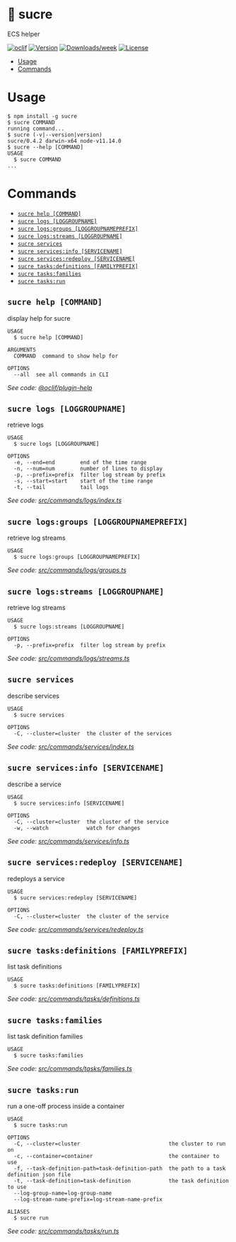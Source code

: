 🍬 sucre
========

ECS helper

[![oclif](https://img.shields.io/badge/cli-oclif-brightgreen.svg)](https://oclif.io)
[![Version](https://img.shields.io/npm/v/sucre.svg)](https://npmjs.org/package/sucre)
[![Downloads/week](https://img.shields.io/npm/dw/sucre.svg)](https://npmjs.org/package/sucre)
[![License](https://img.shields.io/npm/l/sucre.svg)](https://github.com/mateomurphy/sucre/blob/master/package.json)

<!-- toc -->
* [Usage](#usage)
* [Commands](#commands)
<!-- tocstop -->

# Usage

<!-- usage -->
```sh-session
$ npm install -g sucre
$ sucre COMMAND
running command...
$ sucre (-v|--version|version)
sucre/0.4.2 darwin-x64 node-v11.14.0
$ sucre --help [COMMAND]
USAGE
  $ sucre COMMAND
...
```
<!-- usagestop -->

# Commands

<!-- commands -->
* [`sucre help [COMMAND]`](#sucre-help-command)
* [`sucre logs [LOGGROUPNAME]`](#sucre-logs-loggroupname)
* [`sucre logs:groups [LOGGROUPNAMEPREFIX]`](#sucre-logsgroups-loggroupnameprefix)
* [`sucre logs:streams [LOGGROUPNAME]`](#sucre-logsstreams-loggroupname)
* [`sucre services`](#sucre-services)
* [`sucre services:info [SERVICENAME]`](#sucre-servicesinfo-servicename)
* [`sucre services:redeploy [SERVICENAME]`](#sucre-servicesredeploy-servicename)
* [`sucre tasks:definitions [FAMILYPREFIX]`](#sucre-tasksdefinitions-familyprefix)
* [`sucre tasks:families`](#sucre-tasksfamilies)
* [`sucre tasks:run`](#sucre-tasksrun)

## `sucre help [COMMAND]`

display help for sucre

```
USAGE
  $ sucre help [COMMAND]

ARGUMENTS
  COMMAND  command to show help for

OPTIONS
  --all  see all commands in CLI
```

_See code: [@oclif/plugin-help](https://github.com/oclif/plugin-help/blob/v3.2.0/src/commands/help.ts)_

## `sucre logs [LOGGROUPNAME]`

retrieve logs

```
USAGE
  $ sucre logs [LOGGROUPNAME]

OPTIONS
  -e, --end=end        end of the time range
  -n, --num=num        number of lines to display
  -p, --prefix=prefix  filter log stream by prefix
  -s, --start=start    start of the time range
  -t, --tail           tail logs
```

_See code: [src/commands/logs/index.ts](https://github.com/mateomurphy/sucre/blob/v0.4.2/src/commands/logs/index.ts)_

## `sucre logs:groups [LOGGROUPNAMEPREFIX]`

retrieve log streams

```
USAGE
  $ sucre logs:groups [LOGGROUPNAMEPREFIX]
```

_See code: [src/commands/logs/groups.ts](https://github.com/mateomurphy/sucre/blob/v0.4.2/src/commands/logs/groups.ts)_

## `sucre logs:streams [LOGGROUPNAME]`

retrieve log streams

```
USAGE
  $ sucre logs:streams [LOGGROUPNAME]

OPTIONS
  -p, --prefix=prefix  filter log stream by prefix
```

_See code: [src/commands/logs/streams.ts](https://github.com/mateomurphy/sucre/blob/v0.4.2/src/commands/logs/streams.ts)_

## `sucre services`

describe services

```
USAGE
  $ sucre services

OPTIONS
  -C, --cluster=cluster  the cluster of the services
```

_See code: [src/commands/services/index.ts](https://github.com/mateomurphy/sucre/blob/v0.4.2/src/commands/services/index.ts)_

## `sucre services:info [SERVICENAME]`

describe a service

```
USAGE
  $ sucre services:info [SERVICENAME]

OPTIONS
  -C, --cluster=cluster  the cluster of the service
  -w, --watch            watch for changes
```

_See code: [src/commands/services/info.ts](https://github.com/mateomurphy/sucre/blob/v0.4.2/src/commands/services/info.ts)_

## `sucre services:redeploy [SERVICENAME]`

redeploys a service

```
USAGE
  $ sucre services:redeploy [SERVICENAME]

OPTIONS
  -C, --cluster=cluster  the cluster of the service
```

_See code: [src/commands/services/redeploy.ts](https://github.com/mateomurphy/sucre/blob/v0.4.2/src/commands/services/redeploy.ts)_

## `sucre tasks:definitions [FAMILYPREFIX]`

list task definitions

```
USAGE
  $ sucre tasks:definitions [FAMILYPREFIX]
```

_See code: [src/commands/tasks/definitions.ts](https://github.com/mateomurphy/sucre/blob/v0.4.2/src/commands/tasks/definitions.ts)_

## `sucre tasks:families`

list task definition families

```
USAGE
  $ sucre tasks:families
```

_See code: [src/commands/tasks/families.ts](https://github.com/mateomurphy/sucre/blob/v0.4.2/src/commands/tasks/families.ts)_

## `sucre tasks:run`

run a one-off process inside a container

```
USAGE
  $ sucre tasks:run

OPTIONS
  -C, --cluster=cluster                            the cluster to run on
  -c, --container=container                        the container to use
  -f, --task-definition-path=task-definition-path  the path to a task definition json file
  -t, --task-definition=task-definition            the task definition to use
  --log-group-name=log-group-name
  --log-stream-name-prefix=log-stream-name-prefix

ALIASES
  $ sucre run
```

_See code: [src/commands/tasks/run.ts](https://github.com/mateomurphy/sucre/blob/v0.4.2/src/commands/tasks/run.ts)_
<!-- commandsstop -->
